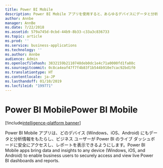 ```yaml
---
title: Power BI Mobile
description: Power BI Mobile アプリを使用すると、あらゆるデバイスにデータと分析情報を提供できます。
author: Annbe
manager: AnnBe
ms.date: 7/22/2018
ms.assetid: 579a745d-0cbd-44b9-8b33-c33a3c836733
ms.topic: article
ms.prod: ''
ms.service: business-applications
ms.technology: ''
ms.author: Annbe
audience: Admin
ms.openlocfilehash: 3832159b2110748deb0dc1e4c71a0000fd1fa88c
ms.sourcegitcommit: 0c8ca4eaf47f7f4b83f1b544b910e7cac92bd1f0
ms.translationtype: HT
ms.contentlocale: ja-JP
ms.lasthandoff: 01/10/2019
ms.locfileid: "199771"
---
```

# <a name="power-bi-mobile"></a><span data-ttu-id="c7cd6-103">Power BI Mobile</span><span class="sxs-lookup"><span data-stu-id="c7cd6-103">Power BI Mobile</span></span>

[!include[intelligence-platform banner](../../includes/intelligence-platform.md)]




<span data-ttu-id="c7cd6-104">Power BI Mobile アプリは、どのデバイス (Windows、iOS、Android) にもデータと分析情報をもたらし、ビジネス ユーザーが Power BI のライブ ダッシュボードに安全にアクセスし、レポートを表示できるようにします。</span><span class="sxs-lookup"><span data-stu-id="c7cd6-104">Power BI Mobile apps bring data and insights to any device (Windows, iOS, and Android) to enable business users to securely access and view live Power BI dashboards and reports.</span></span>

